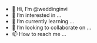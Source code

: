 - 👋 Hi, I’m @weddinginvi
- 👀 I’m interested in ...
- 🌱 I’m currently learning ...
- 💞️ I’m looking to collaborate on ...
- 📫 How to reach me ...

<!---
weddinginvi/weddinginvi is a ✨ special ✨ repository because its `README.md` (this file) appears on your GitHub profile.
You can click the Preview link to take a look at your changes.
--->
